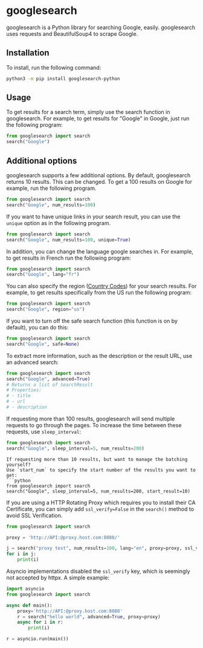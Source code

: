 # googlesearch
googlesearch is a Python library for searching Google, easily. googlesearch uses requests and BeautifulSoup4 to scrape Google. 

## Installation
To install, run the following command:
```bash
python3 -m pip install googlesearch-python
```

## Usage
To get results for a search term, simply use the search function in googlesearch. For example, to get results for "Google" in Google, just run the following program:
```python
from googlesearch import search
search("Google")
```

## Additional options
googlesearch supports a few additional options. By default, googlesearch returns 10 results. This can be changed. To get a 100 results on Google for example, run the following program.
```python
from googlesearch import search
search("Google", num_results=100)
```
If you want to have unique links in your search result, you can use the `unique` option as in the following program.
```python
from googlesearch import search
search("Google", num_results=100, unique=True)
```
In addition, you can change the language google searches in. For example, to get results in French run the following program:
```python
from googlesearch import search
search("Google", lang="fr")
```
You can also specify the region ([Country Codes](https://developers.google.com/custom-search/docs/json_api_reference#countryCodes)) for your search results. For example, to get results specifically from the US run the following program:
```python
from googlesearch import search
search("Google", region="us")
```
If you want to turn off the safe search function (this function is on by default), you can do this:
```python
from googlesearch import search
search("Google", safe=None)
```
To extract more information, such as the description or the result URL, use an advanced search:
```python
from googlesearch import search
search("Google", advanced=True)
# Returns a list of SearchResult
# Properties:
# - title
# - url
# - description
```
If requesting more than 100 results, googlesearch will send multiple requests to go through the pages. To increase the time between these requests, use `sleep_interval`:
```python
from googlesearch import search
search("Google", sleep_interval=5, num_results=200)
```

```
If requesting more than 10 results, but want to manage the batching yourself? 
Use `start_num` to specify the start number of the results you want to get:
```python
from googlesearch import search
search("Google", sleep_interval=5, num_results=200, start_result=10)
```

If you are using a HTTP Rotating Proxy which requires you to install their CA Certificate, you can simply add `ssl_verify=False` in the `search()` method to avoid SSL Verification.
```python
from googlesearch import search

proxy = 'http://API:@proxy.host.com:8080/'

j = search("proxy test", num_results=100, lang="en", proxy=proxy, ssl_verify=False)
for i in j:
    print(i)
```

Asyncio implementations disabled the `ssl_verify` key, which is seemingly not accepted by httpx.
A simple example:
```python
import asyncio
from googlesearch import search

async def main():
    proxy='http://API:@proxy.host.com:8080'
    r = search("hello world", advanced=True, proxy=proxy)
    async for i in r:
        print(i)

r = asyncio.run(main())
```